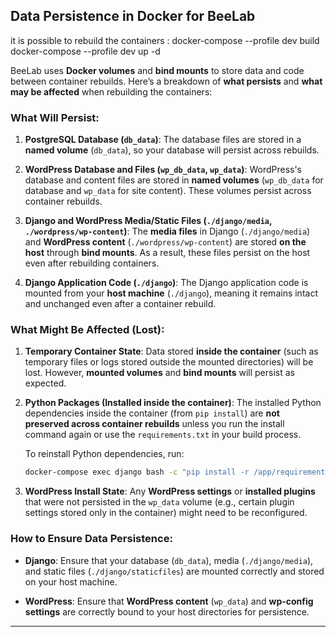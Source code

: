 ## Data Persistence in Docker for BeeLab


it is possible to rebuild the containers :
docker-compose --profile dev build
docker-compose --profile dev up -d


BeeLab uses **Docker volumes** and **bind mounts** to store data and code between container rebuilds. Here’s a breakdown of **what persists** and **what may be affected** when rebuilding the containers:

### **What Will Persist:**

1. **PostgreSQL Database (`db_data`)**:
   The database files are stored in a **named volume** (`db_data`), so your database will persist across rebuilds.

2. **WordPress Database and Files (`wp_db_data`, `wp_data`)**:
   WordPress's database and content files are stored in **named volumes** (`wp_db_data` for database and `wp_data` for site content). These volumes persist across container rebuilds.

3. **Django and WordPress Media/Static Files (`./django/media`, `./wordpress/wp-content`)**:
   The **media files** in Django (`./django/media`) and **WordPress content** (`./wordpress/wp-content`) are stored **on the host** through **bind mounts**. As a result, these files persist on the host even after rebuilding containers.

4. **Django Application Code (`./django`)**:
   The Django application code is mounted from your **host machine** (`./django`), meaning it remains intact and unchanged even after a container rebuild.

### **What Might Be Affected (Lost):**

1. **Temporary Container State**:
   Data stored **inside the container** (such as temporary files or logs stored outside the mounted directories) will be lost. However, **mounted volumes** and **bind mounts** will persist as expected.

2. **Python Packages (Installed inside the container)**:
   The installed Python dependencies inside the container (from `pip install`) are **not preserved across container rebuilds** unless you run the install command again or use the `requirements.txt` in your build process.

   To reinstall Python dependencies, run:

   ```bash
   docker-compose exec django bash -c "pip install -r /app/requirements.txt"
   ```

3. **WordPress Install State**:
   Any **WordPress settings** or **installed plugins** that were not persisted in the `wp_data` volume (e.g., certain plugin settings stored only in the container) might need to be reconfigured.

### **How to Ensure Data Persistence**:

* **Django**: Ensure that your database (`db_data`), media (`./django/media`), and static files (`./django/staticfiles`) are mounted correctly and stored on your host machine.

* **WordPress**: Ensure that **WordPress content** (`wp_data`) and **wp-config settings** are correctly bound to your host directories for persistence.

---
